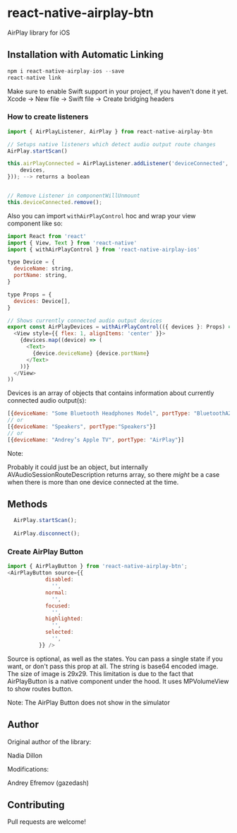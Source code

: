 # react-native-airplay-btn
AirPlay library for iOS

## Installation with Automatic Linking
```js
npm i react-native-airplay-ios --save
react-native link
```

Make sure to enable Swift support in your project, if you haven't done it yet.
Xcode -> New file -> Swift file -> Create bridging headers

### How to create listeners

```js
import { AirPlayListener, AirPlay } from react-native-airplay-btn

// Setups native listeners which detect audio output route changes
AirPlay.startScan()

this.airPlayConnected = AirPlayListener.addListener('deviceConnected', ({ devices }) => this.setState({
    devices,
})); --> returns a boolean


// Remove Listener in componentWillUnmount
this.deviceConnected.remove();
```

Also you can import ```withAirPlayControl``` hoc and wrap your view component like so:

```js
import React from 'react'
import { View, Text } from 'react-native'
import { withAirPlayControl } from 'react-native-airplay-ios'

type Device = {
  deviceName: string,
  portName: string,
}

type Props = {
  devices: Device[],
}

// Shows currently connected audio output devices
export const AirPlayDevices = withAirPlayControl(({ devices }: Props) => (
  <View style={{ flex: 1, alignItems: 'center' }}>
    {devices.map((device) => (
      <Text>
        {device.deviceName} {device.portName}
      </Text>
    ))}
  </View>
))
```

Devices is an array of objects that contains information about currently connected audio output(s):
```js
[{deviceName: "Some Bluetooth Headphones Model", portType: "BluetoothA2DPOutput"}]
// or
[{deviceName: "Speakers", portType:"Speakers"}]
// or
[{deviceName: "Andrey’s Apple TV", portType: "AirPlay"}]
```

Note:

Probably it could just be an object, but internally AVAudioSessionRouteDescription returns array, so there *might* be a case when there is more than one device connected at the time.

## Methods

```js
  AirPlay.startScan();
  
  AirPlay.disconnect();
```

### Create AirPlay Button

```js
import { AirPlayButton } from 'react-native-airplay-btn';
<AirPlayButton source={{
            disabled:
              '',
            normal:
              '',
            focused:
              '',
            highlighted:
              '',
            selected:
              '',
          }} />
```

Source is optional, as well as the states. You can pass a single state if you want, or don't pass this prop at all.
The string is base64 encoded image.
The size of image is 29x29.
This limitation is due to the fact that AirPlayButton is a native component under the hood. It uses MPVolumeView to show routes button.

Note: The AirPlay Button does not show in the simulator

## Author

Original author of the library:

Nadia Dillon

Modifications:

Andrey Efremov (gazedash)

## Contributing

Pull requests are welcome!